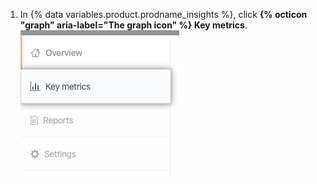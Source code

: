 1. In {% data variables.product.prodname_insights %}, click **{% octicon "graph" aria-label="The graph icon" %} Key metrics**.
  ![Key metrics tab](/assets/images/help/insights/key-metrics-tab.png)